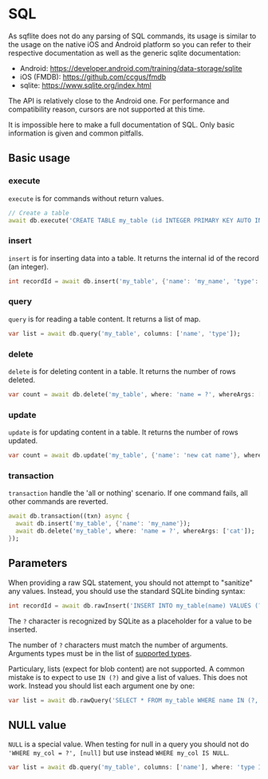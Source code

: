 # SQL

As sqflite does not do any parsing of SQL commands, its usage is similar to 
the usage on the native iOS and Android platform so you can refer to their 
respective documentation as well as the generic sqlite documentation:
- Android: https://developer.android.com/training/data-storage/sqlite
- iOS (FMDB): https://github.com/ccgus/fmdb
- sqlite: https://www.sqlite.org/index.html

The API is relatively close to the Android one. For performance and compatibility reason, 
cursors are not supported at this time.

It is impossible here to make a full documentation of SQL. Only basic information is given
and common pitfalls.

## Basic usage

### execute

`execute` is for commands without return values.

```dart
// Create a table
await db.execute('CREATE TABLE my_table (id INTEGER PRIMARY KEY AUTO INCREMENT, name TEXT, type TEXT)');
```

### insert

`insert` is for inserting data into a table. It returns the internal id of the record (an integer).

```dart
int recordId = await db.insert('my_table', {'name': 'my_name', 'type': 'my_type'});
```

### query

`query` is for reading a table content. It returns a list of map.

```dart
var list = await db.query('my_table', columns: ['name', 'type']);
```

### delete

`delete` is for deleting content in a table. It returns the number of rows deleted.

```dart
var count = await db.delete('my_table', where: 'name = ?', whereArgs: ['cat']);
```

### update

`update` is for updating content in a table. It returns the number of rows updated.

```dart
var count = await db.update('my_table', {'name': 'new cat name'}, where: 'name = ?', whereArgs: ['cat']);
```

### transaction

`transaction` handle the 'all or nothing' scenario. If one command fails, all other commands are reverted.

```dart
await db.transaction((txn) async {
  await db.insert('my_table', {'name': 'my_name'});
  await db.delete('my_table', where: 'name = ?', whereArgs: ['cat']);
});
```

## Parameters

When providing a raw SQL statement, you should not attempt to "sanitize" any values. Instead, you
should use the standard SQLite binding syntax:

```dart
int recordId = await db.rawInsert('INSERT INTO my_table(name) VALUES (?)', ['my_name']);
```

The `?` character is recognized by SQLite as a placeholder for a value to be inserted.

The number of `?` characters must match the number of arguments. Arguments types must be in the list of 
[supported types](supported_types.md).

Particulary, lists (expect for blob content) are not supported. A common mistake is to expect to use `IN (?)` and give a list
of values. This does not work. Instead you should list each argument one by one:

```dart
var list = await db.rawQuery('SELECT * FROM my_table WHERE name IN (?, ?, ?)', ['cat', 'dog', 'fish']);
```

## NULL value

`NULL` is a special value. When testing for null in a query you should not do `'WHERE my_col = ?', [null]` but use 
instead `WHERE my_col IS NULL`.

```dart
var list = await db.query('my_table', columns: ['name'], where: 'type IS NULL');
```
